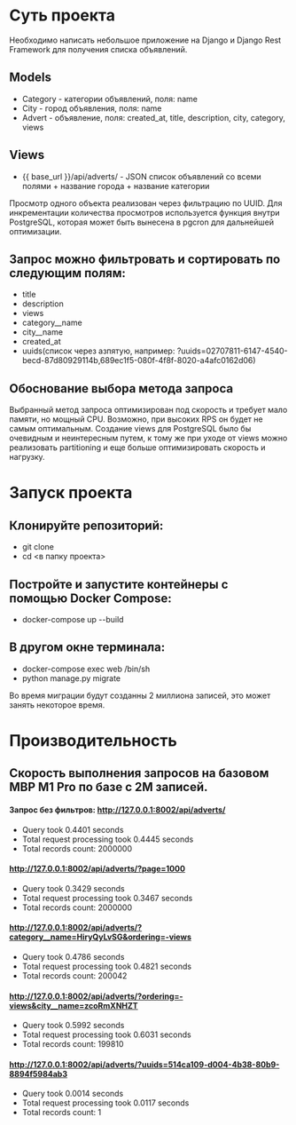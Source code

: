 # Суть проекта

Необходимо написать небольшое приложение на Django и Django Rest Framework для получения списка объявлений.

## Models
* Category - категории объявлений, поля: name
* City - город объявления, поля: name
* Advert - объявление, поля: created_at, title, description, city, category, views

## Views
* {{ base_url }}/api/adverts/ - JSON список объявлений со всеми полями + название города + название категории

Просмотр одного объекта реализован через фильтрацию по UUID. 
Для инкрементации количества просмотров используется функция внутри PostgreSQL, 
которая может быть вынесена в pgcron для дальнейшей оптимизации.

## Запрос можно фильтровать и сортировать по следующим полям:
* title
* description
* views
* category__name
* city__name
* created_at
* uuids(список через азпятую, например: ?uuids=02707811-6147-4540-becd-87d80929114b,689ec1f5-080f-4f8f-8020-a4afc0162d06)

## Обоснование выбора метода запроса
Выбранный метод запроса оптимизирован под скорость и требует мало памяти, но мощный CPU. 
Возможно, при высоких RPS он будет не самым оптимальным. 
Создание views для PostgreSQL было бы очевидным и неинтересным путем, 
к тому же при уходе от views можно реализовать partitioning и еще больше оптимизировать скорость и нагрузку.


# Запуск проекта

## Клонируйте репозиторий:
* git clone <URL>
* cd <в папку проекта>

## Постройте и запустите контейнеры с помощью Docker Compose:

* docker-compose up --build

## В другом окне терминала:
* docker-compose exec web /bin/sh
* python manage.py migrate

Во время миграции будут созданны 2 миллиона записей, это может занять некоторое время.


# Производительность

## Скорость выполнения запросов на базовом MBP M1 Pro по базе с 2М записей.


#### Запрос без фильтров: http://127.0.0.1:8002/api/adverts/ 
* Query took 0.4401 seconds
* Total request processing took 0.4445 seconds
* Total records count: 2000000

#### http://127.0.0.1:8002/api/adverts/?page=1000
* Query took 0.3429 seconds
* Total request processing took 0.3467 seconds
* Total records count: 2000000


#### http://127.0.0.1:8002/api/adverts/?category__name=HiryQyLvSG&ordering=-views
* Query took 0.4786 seconds
* Total request processing took 0.4821 seconds
* Total records count: 200042


#### http://127.0.0.1:8002/api/adverts/?ordering=-views&city__name=zcoRmXNHZT
* Query took 0.5992 seconds
* Total request processing took 0.6031 seconds
* Total records count: 199810


#### http://127.0.0.1:8002/api/adverts/?uuids=514ca109-d004-4b38-80b9-8894f5984ab3
* Query took 0.0014 seconds
* Total request processing took 0.0117 seconds
* Total records count: 1
